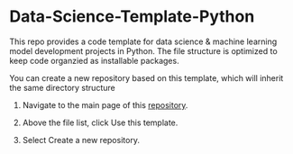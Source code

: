 # Data-Science-Template-Python
This repo provides a code template for data science &amp; machine learning model development projects in Python. The file structure is optimized to keep code organzied as installable packages.

You can create a new repository based on this template, which will inherit the same directory structure

1. Navigate to the main page of this [repository](https://github.com/Yuchen-Peng/Data-Science-Template-Python/tree/main).

2. Above the file list, click Use this template.

3. Select Create a new repository.

